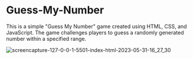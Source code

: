 # Guess-My-Number
This is a simple "Guess My Number" game created using HTML, CSS, and JavaScript. The game challenges players to guess a randomly generated number within a specified range.

![screencapture-127-0-0-1-5501-index-html-2023-05-31-16_27_30](https://github.com/blendshalaa/Guess-My-Number/assets/90574525/1192c668-6d13-4404-862f-29ab1482978d)
